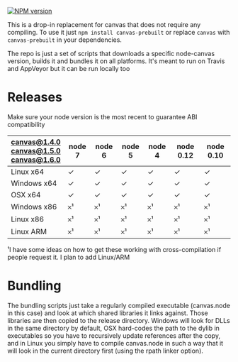 [![NPM version](https://badge.fury.io/js/canvas-prebuilt.svg)](http://badge.fury.io/js/canvas-prebuilt)

This is a drop-in replacement for canvas that does not require any compiling. To use it
just `npm install canvas-prebuilt` or replace `canvas` with `canvas-prebuilt` in your
dependencies.

The repo is just a set of scripts that downloads a specific node-canvas version, builds it
and bundles it on all platforms. It's meant to run on Travis and AppVeyor but it can
be run locally too

# Releases

Make sure your node version is the most recent to guarantee ABI compatibility

| canvas@1.4.0<br>canvas@1.5.0<br>canvas@1.6.0 | node 7 | node 6 | node 5 | node 4 | node 0.12 | node 0.10 |
| ------------ | ------ | ------ | ------ | ------ | --------- | --------- |
| Linux x64    |   ✓    |   ✓    |   ✓    |    ✓   |    ✓      |     ✓     |
| Windows x64  |   ✓    |   ✓    |   ✓    |    ✓   |    ✓      |     ✓     |
| OSX x64      |   ✓    |   ✓    |   ✓    |    ✓   |    ✓      |     ✓     |
| Windows x86  |   𐄂¹   |   𐄂¹   |   𐄂¹   |    𐄂¹  |    𐄂¹     |     𐄂¹    |
| Linux x86    |   𐄂¹   |   𐄂¹   |   𐄂¹   |    𐄂¹  |    𐄂¹     |     𐄂¹    |
| Linux ARM    |   𐄂¹   |   𐄂¹   |   𐄂¹   |    𐄂¹  |    𐄂¹     |     𐄂¹    |

¹I have some ideas on how to get these working with cross-compilation if people request it.
I plan to add Linux/ARM

# Bundling

The bundling scripts just take a regularly compiled executable (canvas.node in this case)
and look at which shared libraries it links against. Those libraries are then copied to the release
directory. Windows will look for DLLs in the same directory by default, OSX hard-codes the
path to the dylib in executables so you have to recursively update references after the copy,
and in Linux you simply have to compile canvas.node in such a way that it will look in the
current directory first (using the rpath linker option).


